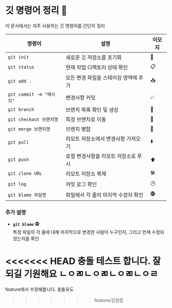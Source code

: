 # 깃 명령어 정리 📘

 이 문서에서는 자주 사용하는 깃 명령어를 간단히 정리

| 명령어                   | 설명                                      | 이모지  |
|--------------------------|-------------------------------------------|---------|
| `git init`              | 새로운 깃 저장소를 초기화                 | 🚀      |
| `git status`            | 현재 작업 디렉토리 상태 확인              | 📋      |
| `git add .`             | 모든 변경 파일을 스테이징 영역에 추가     | 📥      |
| `git commit -m "메시지"` | 변경사항 커밋                             | ✅      |
| `git branch`            | 브랜치 목록 확인 및 생성                  | 🌿      |
| `git checkout 브랜치명` | 특정 브랜치로 이동                       | 🔀      |
| `git merge 브랜치명`    | 브랜치 병합                              | 🔗      |
| `git pull`              | 리모트 저장소에서 변경사항 가져오기       | ⬇️      |
| `git push`              | 로컬 변경사항을 리모트 저장소로 푸시      | ⬆️      |
| `git clone URL`         | 리모트 저장소 복제                       | 🛠️      |
| `git log`               | 커밋 로그 확인                           | 🕒      |
| `git blame 파일명`       | 파일에서 각 줄의 마지막 수정자 확인       | 🕵️      |

### 추가 설명
- **`git blame`** 🕵️  
  특정 파일의 각 줄에 대해 마지막으로 변경한 사람이 누구인지, 그리고 언제 수정되었는지를 확인

<<<<<<< HEAD
충돌 테스트 합니다.
잘 되길 기원해요
ㄴㅇㄻㄴㅇㄻㄴㅇㄻㄴㅇㄹ
=======
  feature에서 수정해봅니다. 충돌유도
>>>>>>> feature/김영훈
